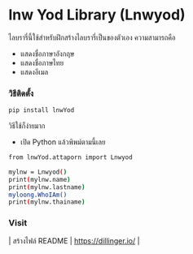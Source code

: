 # lnw Yod Library (Lnwyod)

ไลบรารี่นี้ใช้สำหรับฝึกสร้างไลบรารี่เป็นของตัวเอง ความสามารถคือ

  - แสดงชื่อภาษาอังกฤษ
  - แสดงชื่อภาษไทย
  - แสดงอีเมล


### วิธีติดตั้ง

```sh
pip install lnwYod
```
วิธีใช้ก็ง่ายมาก
- เปิด Python แล้วพิพม์ตามนี้เลย

```sh
from lnwYod.attaporn import Lnwyod

mylnw = Lnwyod()
print(mylnw.name)
print(mylnw.lastname)
myloong.WhoIAm()
print(mylnw.thainame)
```

### Visit

| สร้างไฟล์ README  | https://dillinger.io/ |
